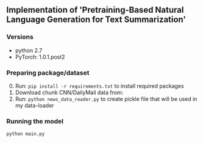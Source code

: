 
## Implementation of 'Pretraining-Based Natural Language Generation for Text Summarization'

### Versions
* python 2.7
* PyTorch: 1.0.1.post2

### Preparing package/dataset
0. Run: `pip install -r requirements.txt` to install required packages
1. Download chunk CNN/DailyMail data from: 
2. Run: `python news_data_reader.py` to create pickle file that will be used in my data-loader

### Running the model
`python main.py`


